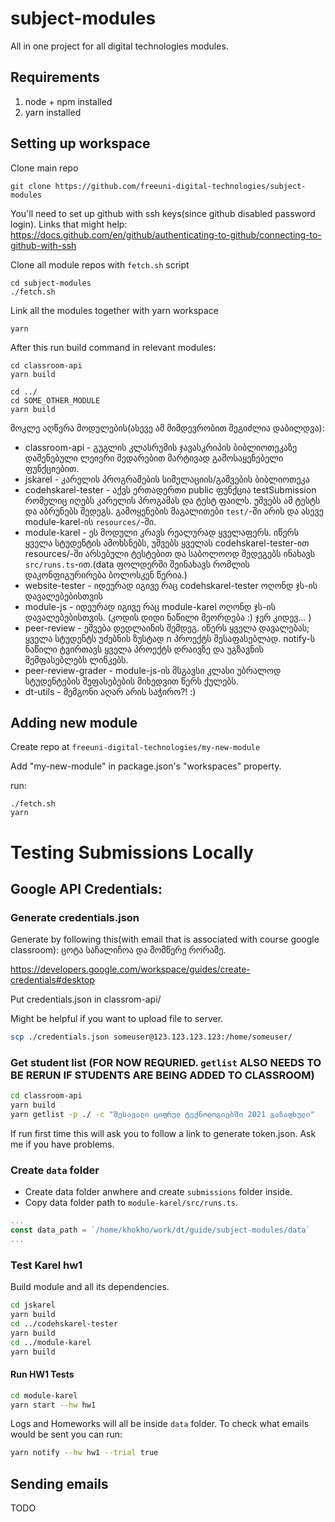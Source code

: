 # subject-modules 

All in one project for all digital technologies modules. 

## Requirements

1. node + npm installed
2. yarn installed 

## Setting up workspace

Clone main repo
```
git clone https://github.com/freeuni-digital-technologies/subject-modules
```

You'll need to set up github with ssh keys(since github disabled password login).
Links that might help: https://docs.github.com/en/github/authenticating-to-github/connecting-to-github-with-ssh

Clone all module repos with `fetch.sh` script
```
cd subject-modules
./fetch.sh
```

Link all the modules together with yarn workspace
```
yarn
```

After this run build command in relevant modules:
```
cd classroom-api
yarn build

cd ../
cd SOME_OTHER_MODULE
yarn build
```

მოკლე აღწერა მოდულების(ასევე ამ მიმდევრობით შეგიძლია დაბილდვა):

* classroom-api - გუგლის კლასრუმის ჯავასკრიპის ბიბლიოთეკაზე დაშენებული ლეიერი შედარებით მარტივად გამოსაყენებელი ფუნქციებით. 
* jskarel - კარელის პროგრამების სიმულაციის/გაშვების ბიბლიოთეკა
* codehskarel-tester - აქვს ერთადერთი public ფუნქცია testSubmission რომელიც იღებს კარელის პროგამას და ტესტ ფაილს. უშვებს ამ ტესტს და აბრუნებს შედეგს. გამოყენების მაგალითები `test/`-ში არის და ასევე module-karel-ის `resources/`-ში. 
* module-karel - ეს მოდული კრავს რეალურად ყველაფერს. იწერს ყველა სტუდენტის ამოხსნებს, უშვებს ყველას codehskarel-tester-ით resources/-ში არსებული ტესტებით და საბოლოოდ შედეგებს ინახავს `src/runs.ts`-ით.(data ფოლდერში შეინახავს რომლის დაკონფიგურირება ბოლოსკენ წერია.)
* website-tester - იდეურად იგივე რაც codehskarel-tester ოღონდ ჯს-ის დავალებებისთვის
* module-js - იდეურად იგივე რაც module-karel ოღონდ ჯს-ის დავალებებისთვის. (კოდის დიდი ნაწილი მეორდება :) ჯერ კიდევ... )
* peer-review - ეშვება დედლაინის შემდეგ. იწერს ყველა დავალებას; ყველა სტუდენტს უძებნის ზუსტად n პროექტს შესაფასებლად. notify-ს ნაწილი ტვირთავს ყველა პროექტს დრაივზე და უგზავნის შემფასებლებს ლინკებს. 
* peer-review-grader - module-js-ის მსგავსი კლასი უბრალოდ სტუდენტების შეფასებების მიხედვით წერს ქულებს. 
* dt-utils - მემგონი აღარ არის საჭირო?! :)

## Adding new module
Create repo at `freeuni-digital-technologies/my-new-module`

Add "my-new-module" in package.json's "workspaces" property. 

run:
```
./fetch.sh
yarn
```



# Testing Submissions Locally

## Google API Credentials:
### Generate credentials.json


Generate by following this(with email that is associated with course google classroom):
ცოტა საჩალიჩოა და მომწერე რორამე. 

https://developers.google.com/workspace/guides/create-credentials#desktop

Put credentials.json in classrom-api/

Might be helpful if you want to upload file to server. 
```bash
scp ./credentials.json someuser@123.123.123.123:/home/someuser/
```

### Get student list (FOR NOW REQURIED. `getlist` ALSO NEEDS TO BE RERUN IF STUDENTS ARE BEING ADDED TO CLASSROOM)

```bash
cd classroom-api
yarn build
yarn getlist -p ./ -c "შესავალი ციფრულ ტექნოლოგიებში 2021 გაზაფხული"
```
If run first time this will ask you to follow a link to generate token.json. Ask me if you have problems. 

### Create `data` folder

* Create data folder anwhere and create `submissions` folder inside.
* Copy data folder path to `module-karel/src/runs.ts`. 
```js
...
const data_path = `/home/khokho/work/dt/guide/subject-modules/data`
...
```

### Test Karel hw1
Build module and all its dependencies. 
```bash
cd jskarel
yarn build
cd ../codehskarel-tester
yarn build
cd ../module-karel
yarn build
```
#### Run HW1 Tests
```bash
cd module-karel
yarn start --hw hw1
```
Logs and Homeworks will all be inside `data` folder.
To check what emails would be sent you can run:
```bash
yarn notify --hw hw1 --trial true
```

## Sending emails

TODO
```
